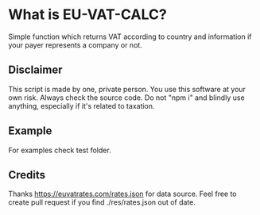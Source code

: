 # What is EU-VAT-CALC?
Simple function which returns VAT according to country and information if your payer represents a company or not.

## Disclaimer
This script is made by one, private person. You use this software at your own risk. Always check the source code. Do not "npm i" and blindly use anything, especially if it's related to taxation.

## Example
For examples check test folder.
## Credits
Thanks https://euvatrates.com/rates.json for data source. Feel free to create pull request if you find ./res/rates.json out of date.

